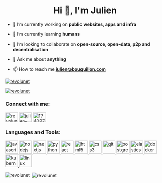 <h1 align="center">Hi 👋, I'm Julien</h1>

- 🔭 I’m currently working on **public websites, apps and infra**

- 🌱 I’m currently learning **humans**

- 👯 I’m looking to collaborate on **open-source, open-data, p2p and decentralisation**

- 💬 Ask me about **anything**

- 📫 How to reach me **julien@bouquillon.com**


<p align="left"> <a href="https://github.com/ryo-ma/github-profile-trophy"><img src="https://github-profile-trophy.vercel.app/?username=revolunet" alt="revolunet" /></a> </p>

<p align="left"> <a href="https://twitter.com/revolunet" target="blank"><img src="https://img.shields.io/twitter/follow/revolunet?logo=twitter&style=for-the-badge" alt="revolunet" /></a> </p>


<p align="left">
<h3 align="left">Connect with me:</h3>
<a href="https://twitter.com/revolunet" target="blank"><img align="center" src="https://cdn.jsdelivr.net/npm/simple-icons@3.0.1/icons/twitter.svg" alt="revolunet" height="30" width="40" /></a>
<a href="https://linkedin.com/in/julien-bouquillon-438b7819" target="blank"><img align="center" src="https://cdn.jsdelivr.net/npm/simple-icons@3.0.1/icons/linkedin.svg" alt="julien-bouquillon-438b7819" height="30" width="40" /></a>
<a href="https://stackoverflow.com/users/174027" target="blank"><img align="center" src="https://cdn.jsdelivr.net/npm/simple-icons@3.0.1/icons/stackoverflow.svg" alt="174027" height="30" width="40" /></a>
</p>

<h3 align="left">Languages and Tools:</h3>
<p align="left"> 

  <a href="https://developer.mozilla.org/en-US/docs/Web/JavaScript" target="_blank"> <img src="https://devicons.github.io/devicon/devicon.git/icons/javascript/javascript-original.svg" alt="javascript" width="40" height="40"/> </a> 
  <a href="https://nodejs.org" target="_blank"> <img src="https://devicons.github.io/devicon/devicon.git/icons/nodejs/nodejs-original-wordmark.svg" alt="nodejs" width="40" height="40"/> </a> 
    <a href="https://nextjs.org/" target="_blank"> <img src="https://cdn.worldvectorlogo.com/logos/nextjs-3.svg" alt="nextjs" width="40" height="40"/> </a> 
  <a href="https://www.python.org" target="_blank"> <img src="https://devicons.github.io/devicon/devicon.git/icons/python/python-original.svg" alt="python" width="40" height="40"/> </a> 
  <a href="https://reactjs.org/" target="_blank"> <img src="https://devicons.github.io/devicon/devicon.git/icons/react/react-original-wordmark.svg" alt="react" width="40" height="40"/> </a> 
<a href="https://www.w3.org/html/" target="_blank"> <img src="https://devicons.github.io/devicon/devicon.git/icons/html5/html5-original-wordmark.svg" alt="html5" width="40" height="40"/> </a> 
  <a href="https://www.w3schools.com/css/" target="_blank"> <img src="https://devicons.github.io/devicon/devicon.git/icons/css3/css3-original-wordmark.svg" alt="css3" width="40" height="40"/> </a>
    <a href="https://git-scm.com/" target="_blank"> <img src="https://www.vectorlogo.zone/logos/git-scm/git-scm-icon.svg" alt="git" width="40" height="40"/> </a>
  <a href="https://www.postgresql.org" target="_blank"> <img src="https://devicons.github.io/devicon/devicon.git/icons/postgresql/postgresql-original-wordmark.svg" alt="postgresql" width="40" height="40"/> </a> 
<a href="https://www.elastic.co" target="_blank"> <img src="https://www.vectorlogo.zone/logos/elastic/elastic-icon.svg" alt="elasticsearch" width="40" height="40"/> </a> 
  <a href="https://www.docker.com/" target="_blank"> <img src="https://devicons.github.io/devicon/devicon.git/icons/docker/docker-original-wordmark.svg" alt="docker" width="40" height="40"/> </a>
  <a href="https://kubernetes.io" target="_blank"> <img src="https://www.vectorlogo.zone/logos/kubernetes/kubernetes-icon.svg" alt="kubernetes" width="40" height="40"/> </a> 
  <a href="https://www.linux.org/" target="_blank"> <img src="https://devicons.github.io/devicon/devicon.git/icons/linux/linux-original.svg" alt="linux" width="40" height="40"/> </a> 

</p>

<p><img align="left" src="https://github-readme-stats.vercel.app/api/top-langs/?username=revolunet&layout=compact" alt="revolunet" /></p>

<p>&nbsp;<img align="center" src="https://github-readme-stats.vercel.app/api?username=revolunet&show_icons=true" alt="revolunet" /></p>
